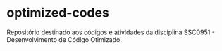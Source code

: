 # optimized-codes

Repositório destinado aos códigos e atividades da disciplina SSC0951 - Desenvolvimento de Código Otimizado.